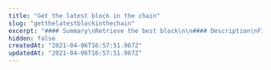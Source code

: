 ```yaml
---
title: "Get the latest block in the chain"
slug: "getthelatestblockinthechain"
excerpt: "#### Summary\nRetrieve the best block\n\n#### Description\nFind information about the current state of the chain including height, score, bestBlockId, etc\n\n#### Params\n| Fields             | Data type | Required / Optional | Description |\n|--------------------|-----------|---------------------|-------------|\n| --None specified-- |           |                     |             |"
hidden: false
createdAt: "2021-04-06T16:57:51.967Z"
updatedAt: "2021-04-06T16:57:51.967Z"
---
```

